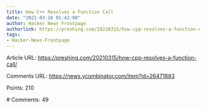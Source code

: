 ```yaml
---
title: How C++ Resolves a Function Call
date: "2021-03-16 01:42:00"
author: Hacker News Frontpage
authorlink: https://preshing.com/20210315/how-cpp-resolves-a-function-call/
tags:
- Hacker-News-Frontpage
---
```


<p>Article URL: <a href="https://preshing.com/20210315/how-cpp-resolves-a-function-call/">https://preshing.com/20210315/how-cpp-resolves-a-function-call/</a></p>
<p>Comments URL: <a href="https://news.ycombinator.com/item?id=26471883">https://news.ycombinator.com/item?id=26471883</a></p>
<p>Points: 210</p>
<p># Comments: 49</p>
